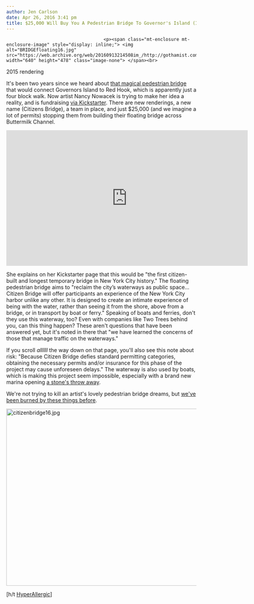 ```yaml
---
author: Jen Carlson
date: Apr 26, 2016 3:41 pm
title: $25,000 Will Buy You A Pedestrian Bridge To Governor's Island (IN THEORY)
---
```


	
										<p><span class="mt-enclosure mt-enclosure-image" style="display: inline;"> <img alt="BRIDGEfloating16.jpg" src="https://web.archive.org/web/20160913214508im_/http://gothamist.com/attachments/arts_jen/BRIDGEfloating16.jpg" width="640" height="478" class="image-none"> </span><br>
<span class="photo_caption">2015 rendering</span></p>

<p>It&apos;s been two years since we heard about <a href="https://web.archive.org/web/20160913214508/http://gothamist.com/2014/07/11/can_we_build_a_pedestrian_bridge_to.php">that magical pedestrian bridge</a> that would connect Governors Island to Red Hook, which is apparently just a four block walk. Now artist Nancy Nowacek is trying to make her idea a reality, and is fundraising <a href="https://web.archive.org/web/20160913214508/https://www.kickstarter.com/projects/1490248403/citizen-bridge-a-floating-pedestrian-bridge">via Kickstarter</a>. There are new renderings, a new name (Citizens Bridge), a team in place, and just $25,000 (and we imagine a lot of permits) stopping them from building their floating bridge across Buttermilk Channel.</p>

<p><iframe width="640" height="360" src="https://web.archive.org/web/20160913214508if_/https://www.kickstarter.com/projects/1490248403/citizen-bridge-a-floating-pedestrian-bridge/widget/video.html" frameborder="0" scrolling="no"> </iframe></p>

<p>She explains on her Kickstarter page that this would be &quot;the first citizen-built and longest temporary bridge in New York City history.&quot; The floating pedestrian bridge aims to &quot;reclaim the city&#x2019;s waterways as public space... Citizen Bridge will offer participants an experience of the New York City harbor unlike any other. It is designed to create an intimate experience of being with the water, rather than seeing it from the shore, above from a bridge, or in transport by boat or ferry.&quot; Speaking of boats and ferries, don&apos;t they use this waterway, too? Even with companies like Two Trees behind you, can this thing happen? These aren&apos;t questions that have been answered yet, but it&apos;s noted in there that &quot;we have learned the concerns of those that manage traffic on the waterways.&quot;</p>

<p>If you scroll <em>allllll</em> the way down on that page, you&apos;ll also see this note about risk: &quot;Because Citizen Bridge defies standard permitting categories, obtaining the necessary permits and/or insurance for this phase of the project may cause unforeseen delays.&quot; The waterway is also used by boats, which is making this project seem impossible, especially with a brand new marina opening <a href="https://web.archive.org/web/20160913214508/http://gothamist.com/2015/10/05/marina_brooklyn_bridge_park.php">a stone&apos;s throw away</a>.</p>

<p>We&apos;re not trying to kill an artist&apos;s lovely pedestrian bridge dreams, but <a href="https://web.archive.org/web/20160913214508/http://gothamist.com/2016/01/22/squibb_bridge_lawsuit.php">we&apos;ve been burned by these things before</a>.</p>

<p><span class="mt-enclosure mt-enclosure-image" style="display: inline;"> <img alt="citizenbridge16.jpg" src="https://web.archive.org/web/20160913214508im_/http://gothamist.com/attachments/arts_jen/citizenbridge16.jpg" width="640" height="470" class="image-none"> </span></p>

<p>[h/t <a href="https://web.archive.org/web/20160913214508/http://hyperallergic.com/293229/the-artist-building-a-bridge-from-brooklyn-to-governors-island/">HyperAllergic</a>]</p>					
										
									
				